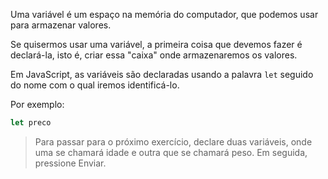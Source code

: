 Uma variável é um espaço na memória do computador,  que podemos usar para armazenar valores.

Se quisermos usar uma variável, a primeira coisa que devemos fazer é declará-la, isto é, criar essa "caixa" onde armazenaremos os valores.

Em JavaScript, as variáveis são declaradas usando a palavra `let` seguido do nome com o qual iremos identificá-lo.

Por exemplo:

```javascript
let preco
```

> Para passar para o próximo exercício, declare duas variáveis, onde uma  se chamará idade e outra que se chamará peso. Em seguida, pressione Enviar.